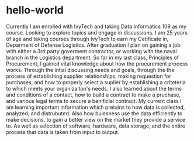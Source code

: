 # hello-world
Currently I am enrolled with IvyTech and taking Data Informatics 109 as my course. Looking to explore topics and engage in discussions.
I am 25 years of age and taking courses through IvyTech to earn my Cetificate in, Deparment of Defense Logistics. After graduation I plan on gaining a job with either a 3rd party goverment contractor, or working with the naval branch in the Logistics department. So far in my last class, Principles of Procurement, I gained vital knowledge about how the procurement process works. Through the intial discussing needs and goals, through the the process of establishing supplier relationships, making requestion for purchases, and how to properly select a suplier by establishing a criteteria to which meets your organizaiton's needs. I also learned about the terms and conditions of a contact, how to build a contract to make a pruchase, and various legal terms to secure a benificial contract.  My current class I am learning important information which pretains to how data is collected, analyzed, and distrubuted. Also how buiesness use the data efficiently to make decisions, to gain a better view on the market they provide a service to. As well as selection of software, hardware, data storage, and the entire process that data is taken from input to output. 
